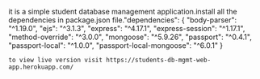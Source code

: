 it is a simple student database management application.install all the dependencies in package.json file."dependencies": {
		"body-parser": "^1.19.0",
		"ejs": "^3.1.3",
		"express": "^4.17.1",
		"express-session": "^1.17.1",
		"method-override": "^3.0.0",
		"mongoose": "^5.9.26",
		"passport": "^0.4.1",
		"passport-local": "^1.0.0",
		"passport-local-mongoose": "^6.0.1"
	}

	to view live version visit https://students-db-mgmt-web-app.herokuapp.com/